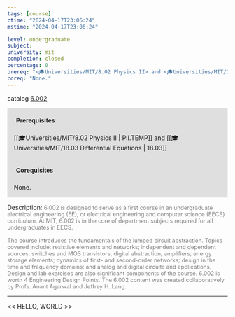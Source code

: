 ```yaml
---
tags: [course]
ctime: "2024-04-17T23:06:24"
mstime: "2024-04-17T23:06:24"

level: undergraduate
subject: 
university: mit
completion: closed
percentage: 0
prereq: "<🎓Universities/MIT/8.02 Physics II> and <🎓Universities/MIT/18.03 Differential Equations>"
coreq: "None."
---
```


catalog [6.002](https://ocw.mit.edu/courses/6-002-circuits-and-electronics-spring-2007/)

<span style="display: block; padding: 15px; background-color: rgb(100, 100, 100, 0.2);"><font id="m_prereq3977_0" style="display: block; font-family: Arial, sans-serif; font-weight: bold; padding: 5px">Prerequisites</font><br><span id="prereq3977_0">[[🎓Universities/MIT/8.02 Physics II | PII.TEMP]] and [[🎓Universities/MIT/18.03 Differential Equations | 18.03]]</span></span>
<span style="display: block; padding: 15px; background-color: rgb(100, 100, 100, 0.2);"><font id="m_coreq3977_0" style="display: block; font-family: Arial, sans-serif; font-weight: bold; padding: 5px">Corequisites</font><br><span id="coreq3977_0">None.</span></span>

<font style="">Description:</font>
<font style="color: grey; font-size: 0.8rem;">6.002 is designed to serve as a first course in an undergraduate electrical engineering (EE), or electrical engineering and computer science (EECS) curriculum. At MIT, 6.002 is in the core of department subjects required for all undergraduates in EECS.<br><br>The course introduces the fundamentals of the lumped circuit abstraction. Topics covered include: resistive elements and networks; independent and dependent sources; switches and MOS transistors; digital abstraction; amplifiers; energy storage elements; dynamics of first- and second-order networks; design in the time and frequency domains; and analog and digital circuits and applications. Design and lab exercises are also significant components of the course. 6.002 is worth 4 Engineering Design Points. The 6.002 content was created collaboratively by Profs. Anant Agarwal and Jeffrey H. Lang.</font>



---

<< HELLO, WORLD >>

